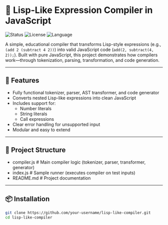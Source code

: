 # 🧠 Lisp-Like Expression Compiler in JavaScript

![Status](https://img.shields.io/badge/project-active-brightgreen)
![License](https://img.shields.io/badge/license-MIT-blue)
![Language](https://img.shields.io/badge/made_with-JavaScript-yellow)

A simple, educational compiler that transforms Lisp-style expressions (e.g., `(add 2 (subtract 4 2))`) into valid JavaScript code (`add(2, subtract(4, 2));`). Built with pure JavaScript, this project demonstrates how compilers work—through tokenization, parsing, transformation, and code generation.

---

## 🚀 Features

- Fully functional tokenizer, parser, AST transformer, and code generator
- Converts nested Lisp-like expressions into clean JavaScript
- Includes support for:
  - Number literals
  - String literals
  - Call expressions
- Clear error handling for unsupported input
- Modular and easy to extend

---

## 📁 Project Structure

 - compiler.js # Main compiler logic (tokenizer, parser, transformer, generator)
 - index.js # Sample runner (executes compiler on test inputs)
 - README.md # Project documentation


---

## 📦 Installation

```bash
git clone https://github.com/your-username/lisp-like-compiler.git
cd lisp-like-compiler
